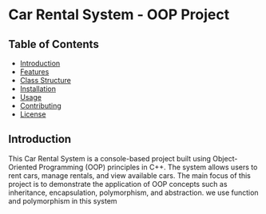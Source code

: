 # Car Rental System - OOP Project

## Table of Contents
- [Introduction](#introduction)
- [Features](#features)
- [Class Structure](#class-structure)
- [Installation](#installation)
- [Usage](#usage)
- [Contributing](#contributing)
- [License](#license)

## Introduction
This Car Rental System is a console-based project built using Object-Oriented Programming (OOP) principles in C++. The system allows users to rent cars, manage rentals, and view available cars. The main focus of this project is to demonstrate the application of OOP concepts such as inheritance, encapsulation, polymorphism, and abstraction.
 we use function and polymorphism in this system

